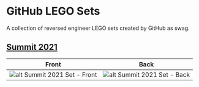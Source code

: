 # GitHub LEGO Sets

A collection of reversed engineer LEGO sets created by GitHub as swag.

## [Summit 2021](https://github.com/ericlewis/GithubLegoSets/tree/main/Summit2021)

| Front                                                                                                                      | Back                                                                                                                     |
|----------------------------------------------------------------------------------------------------------------------------|--------------------------------------------------------------------------------------------------------------------------|
| ![alt Summit 2021 Set - Front](https://github.com/ericlewis/GithubLegoSets/blob/main/Summit2021/images/front.png?raw=true) | ![alt Summit 2021 Set - Back](https://github.com/ericlewis/GithubLegoSets/blob/main/Summit2021/images/back.png?raw=true) |
